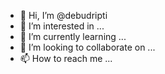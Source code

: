 - 👋 Hi, I’m @debudripti
- 👀 I’m interested in ...
- 🌱 I’m currently learning ...
- 💞️ I’m looking to collaborate on ...
- 📫 How to reach me ...

<!---
debudripti/debudripti is a ✨ special ✨ repository because its `README.md` (this file) appears on your GitHub profile.
You can click the Preview link to take a look at your changes.
--->

